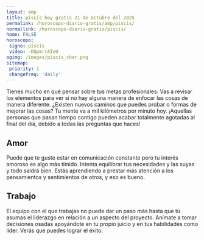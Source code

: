 ```yaml
---
layout: amp
title: piscis hoy gratis 21 de octubre del 2025 
permalink: /horoscopo-diario-gratis/amp/piscis/
normallink: /horoscopo-diario-gratis/piscis/
home: FALSE
horoscopo:
 signo: piscis
 video: -DQpmrrAIeU
ogimg: /images/piscis_char.png
sitemap:
 priority: 1
 changefreq: 'daily'
---
```



Tienes mucho en qué pensar sobre tus metas profesionales. Vas a revisar los elementos para ver si no hay alguna manera de enfocar las cosas de manera diferente. ¿Existen nuevos caminos que puedes probar o formas de mejorar las cosas? Tu mente va a mil kilómetros por minuto hoy. ¡Aquellas personas que pasan tiempo contigo pueden acabar totalmente agotadas al final del día, debido a todas las preguntas que haces!

## Amor

Puede que te guste estar en comunicación constante pero tu interés amoroso es algo más tímido. Intenta equilibrar tus necesidades y las suyas y todo saldrá bien. Estás aprendiendo a prestar más atención a los pensamientos y sentimientos de otros, y eso es bueno.

## Trabajo

El equipo con el que trabajas no puede dar un paso más hasta que tú asumas el liderazgo en relación a un aspecto del proyecto. Anímate a tomar decisiones osadas apoyándote en tu propio juicio y en tus habilidades como líder. Verás que puedes lograr el éxito.